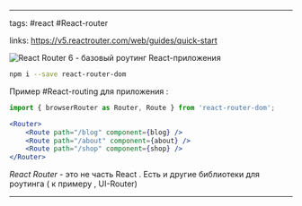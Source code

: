 ____

tags: #react #React-router 

links: https://v5.reactrouter.com/web/guides/quick-start

![React Router 6 - базовый роутинг React-приложения](https://www.youtube.com/watch?v=0auS9DNTmzE&list=PLiZoB8JBsdznY1XwBcBhHL9L7S_shPGVE)

```bash
npm i --save react-router-dom
```

Пример #React-routing для приложения :

~~~jsx
import { browserRouter as Router, Route } from 'react-router-dom';

<Router>
	<Route path="/blog" component={blog} />
	<Route path="/about" component={about} />
	<Route path="/shop" component={shop} />	
</Router>
~~~

*React Router* - это не часть React . 
Есть и другие библиотеки для роутинга ( к примеру , UI-Router)

_____

